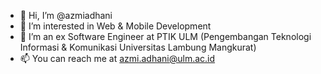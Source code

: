 - 👋 Hi, I’m @azmiadhani
- 👀 I’m interested in Web & Mobile Development
- 🌱 I’m an ex Software Engineer at PTIK ULM (Pengembangan Teknologi Informasi & Komunikasi Universitas Lambung Mangkurat)
- 📫 You can reach me at azmi.adhani@ulm.ac.id

<!---
azmiadhani/azmiadhani is a ✨ special ✨ repository because its `README.md` (this file) appears on your GitHub profile.
You can click the Preview link to take a look at your changes.
--->
